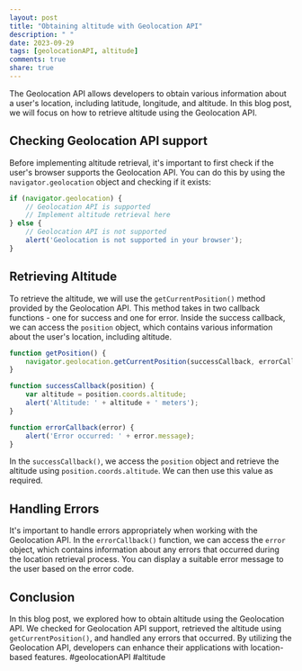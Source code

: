 ```yaml
---
layout: post
title: "Obtaining altitude with Geolocation API"
description: " "
date: 2023-09-29
tags: [geolocationAPI, altitude]
comments: true
share: true
---
```


The Geolocation API allows developers to obtain various information about a user's location, including latitude, longitude, and altitude. In this blog post, we will focus on how to retrieve altitude using the Geolocation API.

## Checking Geolocation API support

Before implementing altitude retrieval, it's important to first check if the user's browser supports the Geolocation API. You can do this by using the `navigator.geolocation` object and checking if it exists:

```javascript
if (navigator.geolocation) {
    // Geolocation API is supported
    // Implement altitude retrieval here
} else {
    // Geolocation API is not supported
    alert('Geolocation is not supported in your browser');
}
```

## Retrieving Altitude

To retrieve the altitude, we will use the `getCurrentPosition()` method provided by the Geolocation API. This method takes in two callback functions - one for success and one for error. Inside the success callback, we can access the `position` object, which contains various information about the user's location, including altitude.

```javascript
function getPosition() {
    navigator.geolocation.getCurrentPosition(successCallback, errorCallback);
}

function successCallback(position) {
    var altitude = position.coords.altitude;
    alert('Altitude: ' + altitude + ' meters');
}

function errorCallback(error) {
    alert('Error occurred: ' + error.message);
}
```

In the `successCallback()`, we access the `position` object and retrieve the altitude using `position.coords.altitude`. We can then use this value as required.

## Handling Errors

It's important to handle errors appropriately when working with the Geolocation API. In the `errorCallback()` function, we can access the `error` object, which contains information about any errors that occurred during the location retrieval process. You can display a suitable error message to the user based on the error code.

## Conclusion

In this blog post, we explored how to obtain altitude using the Geolocation API. We checked for Geolocation API support, retrieved the altitude using `getCurrentPosition()`, and handled any errors that occurred. By utilizing the Geolocation API, developers can enhance their applications with location-based features. #geolocationAPI #altitude